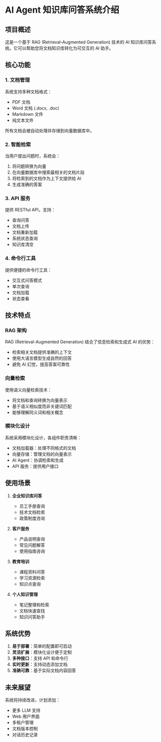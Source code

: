 # AI Agent 知识库问答系统介绍

## 项目概述

这是一个基于 RAG (Retrieval-Augmented Generation) 技术的 AI 知识库问答系统。它可以帮助您将文档知识库转化为可交互的 AI 助手。

## 核心功能

### 1. 文档管理

系统支持多种文档格式：
- PDF 文档
- Word 文档 (.docx, .doc)
- Markdown 文件
- 纯文本文件

所有文档会被自动处理并存储到向量数据库中。

### 2. 智能检索

当用户提出问题时，系统会：
1. 将问题转换为向量
2. 在向量数据库中搜索最相关的文档片段
3. 将检索到的文档作为上下文提供给 AI
4. 生成准确的答案

### 3. API 服务

提供 RESTful API，支持：
- 查询问答
- 文档上传
- 文档重新加载
- 系统状态查询
- 知识库清空

### 4. 命令行工具

提供便捷的命令行工具：
- 交互式问答模式
- 单次查询
- 文档加载
- 状态查看

## 技术特点

### RAG 架构

RAG (Retrieval-Augmented Generation) 结合了信息检索和生成式 AI 的优势：
- 检索相关文档提供准确的上下文
- 使用大语言模型生成自然的回答
- 避免 AI 幻觉，提高答案可靠性

### 向量检索

使用语义向量检索技术：
- 将文档和查询转换为向量表示
- 基于语义相似度而非关键词匹配
- 能够理解同义词和相关概念

### 模块化设计

系统采用模块化设计，各组件职责清晰：
- 文档加载器：处理不同格式的文档
- 向量存储：管理文档的向量表示
- AI Agent：协调检索和生成
- API 服务：提供用户接口

## 使用场景

1. **企业知识库问答**
   - 员工手册查询
   - 技术文档检索
   - 政策制度咨询

2. **客户服务**
   - 产品说明查询
   - 常见问题解答
   - 使用指南咨询

3. **教育培训**
   - 课程资料问答
   - 学习资源检索
   - 知识点查询

4. **个人知识管理**
   - 笔记整理和检索
   - 文档快速查找
   - 知识问答助手

## 系统优势

1. **易于部署**：简单的配置即可启动
2. **灵活扩展**：模块化设计便于定制
3. **多种接口**：支持 API 和命令行
4. **实时更新**：支持动态添加文档
5. **准确可靠**：基于实际文档内容回答

## 未来展望

系统将持续改进，计划添加：
- 更多 LLM 支持
- Web 用户界面
- 多租户管理
- 文档版本控制
- 对话历史记录
